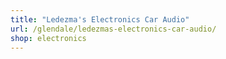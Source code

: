 ```yaml
---
title: "Ledezma's Electronics Car Audio"
url: /glendale/ledezmas-electronics-car-audio/
shop: electronics
---
```

